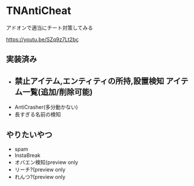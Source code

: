 # TNAntiCheat
アドオンで適当にチート対策してみる
  
https://youtu.be/SZq9z7Lt2bc  
  
## 実装済み
- 禁止アイテム,エンティティの所持,設置検知 
アイテム一覧(追加/削除可能) 
  - 
- AntiCrasher(多分動かない)
- 長すぎる名前の検知

## やりたいやつ
- spam
- InstaBreak
- オバエン検知(preview only
- リーチ?(preview only
- れんつ?(preview only
